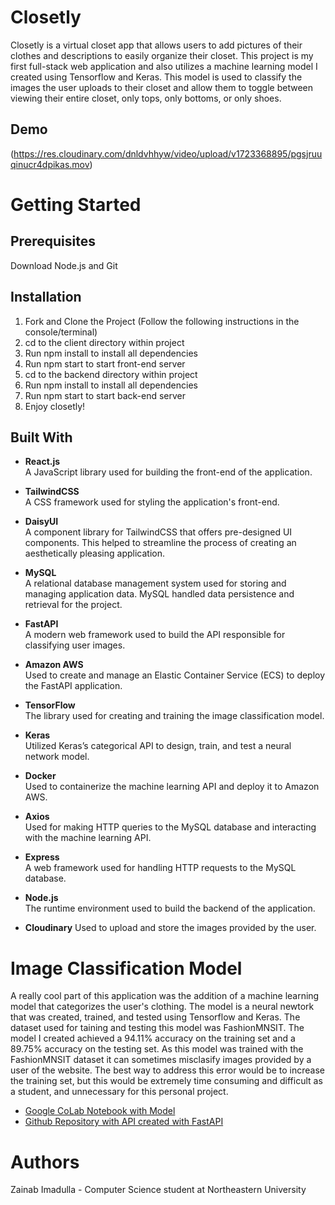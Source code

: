 # Closetly

Closetly is a virtual closet app that allows users to add pictures of their clothes and descriptions to easily organize their closet. This project is
my first full-stack web application and also utilizes a machine learning model I created using Tensorflow and Keras. This model is used to classify the images the user uploads to their closet and allow them to toggle between viewing their entire closet, only tops, only bottoms, or only shoes. 

## Demo

(https://res.cloudinary.com/dnldvhhyw/video/upload/v1723368895/pgsjruuqinucr4dpikas.mov)

# Getting Started

## Prerequisites

Download Node.js and Git

## Installation

1. Fork and Clone the Project
(Follow the following instructions in the console/terminal)
2. cd to the client directory within project
3. Run npm install to install all dependencies
4. Run npm start to start front-end server
5. cd to the backend directory within project
6. Run npm install to install all dependencies
7. Run npm start to start back-end server
8. Enjoy closetly!

   
## Built With

- **React.js**  
  A JavaScript library used for building the front-end of the application.

- **TailwindCSS**  
  A CSS framework used for styling the application's front-end. 

- **DaisyUI**  
  A component library for TailwindCSS that offers pre-designed UI components. This helped to streamline the process of creating an aesthetically pleasing application. 

- **MySQL**  
  A relational database management system used for storing and managing application data. MySQL handled data persistence and retrieval for the project.

- **FastAPI**  
  A modern web framework used to build the API responsible for classifying user images. 

- **Amazon AWS**  
  Used to create and manage an Elastic Container Service (ECS) to deploy the FastAPI application.

- **TensorFlow**  
  The library used for creating and training the image classification model. 

- **Keras**  
  Utilized Keras’s categorical API to design, train, and test a neural network model.

- **Docker**  
  Used to containerize the machine learning API and deploy it to Amazon AWS. 

- **Axios**  
  Used for making HTTP queries to the MySQL database and interacting with the machine learning API.

- **Express**  
  A web framework used for handling HTTP requests to the MySQL database. 

- **Node.js**  
  The runtime environment used to build the backend of the application.

- **Cloudinary**
  Used to upload and store the images provided by the user. 

# Image Classification Model
   A really cool part of this application was the addition of a machine learning model that categorizes the user's clothing. The model is a neural newtork that was created, trained, and tested using Tensorflow and Keras. The dataset used for taining and testing this model was FashionMNSIT. The model I created achieved a 94.11% accuracy on the training set and a 89.75% accuracy on the testing set. As this model was trained with the FashionMNSIT dataset it can sometimes misclasify images provided by a user of the website. The best way to address this error would be to increase the training set, but this would be extremely time consuming and difficult as a student, and unnecessary for this personal project. 
   - [Google CoLab Notebook with Model](https://colab.research.google.com/drive/1gl_GrBTrZr8H8i-yyKviSznHjEVlycWG?usp=sharing)
   - [Github Repository with API created with FastAPI](https://github.com/ZainabImadulla/clothing_recognition_api)
   
# Authors
Zainab Imadulla - Computer Science student at Northeastern University 

